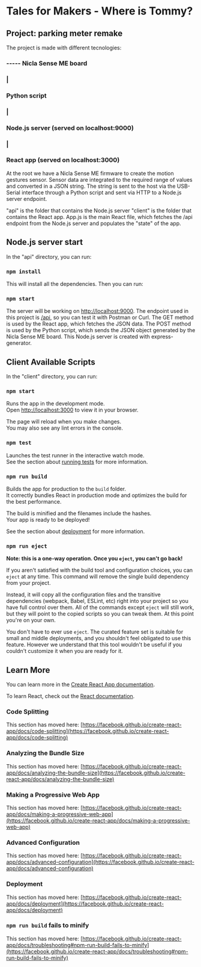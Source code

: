 # Tales for Makers - Where is Tommy?
## Project: parking meter remake

The project is made with different tecnologies:

### ----- Nicla Sense ME board
###             |
###         Python script
###             |
###         Node.js server (served on localhost:9000)
###             |
###         React app (served on localhost:3000)

At the root we have a Nicla Sense ME firmware to create the motion gestures sensor. Sensor data
are integrated to the required range of values and converted in a JSON 
string. The string is sent to the host via the USB-Serial interface through a Python script and sent via HTTP 
to a Node.js server endpoint.

"api" is the folder that contains the Node.js server
"client" is the folder that contains the React app. App.js is the main React file, 
which fetches the /api endpoint from the Node.js server and populates the "state" of the app.

## Node.js server start
In the "api" directory, you can run:
### `npm install`
This will install all the dependencies.
Then you can run:

### `npm start`

The server will be working on [http://localhost:9000](http://localhost:9000).
The endpoint used in this project is [/api](http://localhost/9000/api), so you can test it with Postman or Curl. The GET method
is used by the React app, which fetches the JSON data. The POST method is used by the Python script, which sends the JSON object
generated by the Nicla Sense ME board.
This Node.js server is created with express-generator.

## Client Available Scripts

In the "client" directory, you can run:

### `npm start`

Runs the app in the development mode.\
Open [http://localhost:3000](http://localhost:3000) to view it in your browser.

The page will reload when you make changes.\
You may also see any lint errors in the console.

### `npm test`

Launches the test runner in the interactive watch mode.\
See the section about [running tests](https://facebook.github.io/create-react-app/docs/running-tests) for more information.

### `npm run build`

Builds the app for production to the `build` folder.\
It correctly bundles React in production mode and optimizes the build for the best performance.

The build is minified and the filenames include the hashes.\
Your app is ready to be deployed!

See the section about [deployment](https://facebook.github.io/create-react-app/docs/deployment) for more information.

### `npm run eject`

**Note: this is a one-way operation. Once you `eject`, you can't go back!**

If you aren't satisfied with the build tool and configuration choices, you can `eject` at any time. This command will remove the single build dependency from your project.

Instead, it will copy all the configuration files and the transitive dependencies (webpack, Babel, ESLint, etc) right into your project so you have full control over them. All of the commands except `eject` will still work, but they will point to the copied scripts so you can tweak them. At this point you're on your own.

You don't have to ever use `eject`. The curated feature set is suitable for small and middle deployments, and you shouldn't feel obligated to use this feature. However we understand that this tool wouldn't be useful if you couldn't customize it when you are ready for it.

## Learn More

You can learn more in the [Create React App documentation](https://facebook.github.io/create-react-app/docs/getting-started).

To learn React, check out the [React documentation](https://reactjs.org/).

### Code Splitting

This section has moved here: [https://facebook.github.io/create-react-app/docs/code-splitting](https://facebook.github.io/create-react-app/docs/code-splitting)

### Analyzing the Bundle Size

This section has moved here: [https://facebook.github.io/create-react-app/docs/analyzing-the-bundle-size](https://facebook.github.io/create-react-app/docs/analyzing-the-bundle-size)

### Making a Progressive Web App

This section has moved here: [https://facebook.github.io/create-react-app/docs/making-a-progressive-web-app](https://facebook.github.io/create-react-app/docs/making-a-progressive-web-app)

### Advanced Configuration

This section has moved here: [https://facebook.github.io/create-react-app/docs/advanced-configuration](https://facebook.github.io/create-react-app/docs/advanced-configuration)

### Deployment

This section has moved here: [https://facebook.github.io/create-react-app/docs/deployment](https://facebook.github.io/create-react-app/docs/deployment)

### `npm run build` fails to minify

This section has moved here: [https://facebook.github.io/create-react-app/docs/troubleshooting#npm-run-build-fails-to-minify](https://facebook.github.io/create-react-app/docs/troubleshooting#npm-run-build-fails-to-minify)
